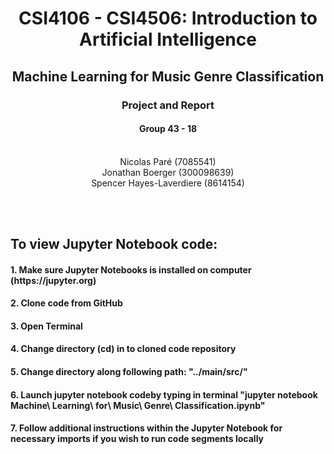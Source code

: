 <h1 align='center'> CSI4106 - CSI4506: Introduction to Artificial Intelligence </h1>
<h2 align='center'> Machine Learning for Music Genre Classification</h2>
<h3 align='center'> Project and Report </h3>
<h4 align='center'> Group 43 - 18 </h4>
<center><br>Nicolas Paré (7085541)<br>Jonathan Boerger (300098639)<br>Spencer Hayes-Laverdiere (8614154)</center>


<br><br>
<h2>To view Jupyter Notebook code:</h2>
<h4>1. Make sure Jupyter Notebooks is installed on computer (https://jupyter.org)</h4>
<h4>2. Clone code from GitHub</h4>
<h4>3. Open Terminal</h4>
<h4>4. Change directory (cd) in to cloned code repository</h4>
<h4>5. Change directory along following path: "../main/src/"</h4>
<h4>6. Launch jupyter notebook codeby typing in terminal "jupyter notebook Machine\ Learning\ for\ Music\ Genre\ Classification.ipynb"</h4>
<h4>7. Follow additional instructions within the Jupyter Notebook for necessary imports if you wish to run code segments locally</h4>
